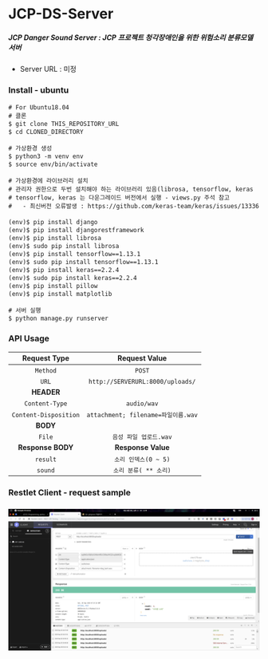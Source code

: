 # JCP-DS-Server

##### JCP Danger Sound Server : JCP 프로젝트 청각장애인을 위한 위험소리 분류모델 서버

- Server URL : 미정



### Install - ubuntu
```
# For Ubuntu18.04
# 클론
$ git clone THIS_REPOSITORY_URL
$ cd CLONED_DIRECTORY

# 가상환경 생성
$ python3 -m venv env
$ source env/bin/activate

# 가상환경에 라이브러리 설치
# 관리자 권한으로 두번 설치해야 하는 라이브러리 있음(librosa, tensorflow, keras
# tensorflow, keras 는 다운그레이드 버전에서 실행 - views.py 주석 참고
#   - 최신버전 오류발생 : https://github.com/keras-team/keras/issues/13336

(env)$ pip install django
(env)$ pip install djangorestframework
(env)$ pip install librosa
(env)$ sudo pip install librosa
(env)$ pip install tensorflow==1.13.1
(env)$ sudo pip install tensorflow==1.13.1
(env)$ pip install keras==2.2.4
(env)$ sudo pip install keras==2.2.4
(env)$ pip install pillow
(env)$ pip install matplotlib

# 서버 실행
$ python manage.py runserver
```





### API Usage

|     Request Type      |            Request Value            |
| :-------------------: | :---------------------------------: |
|       `Method`        |               `POST`                |
|         `URL`         |  `http://SERVERURL:8000/uploads/`   |
|      **HEADER**       |                                     |
|    `Content-Type`     |             `audio/wav`             |
| `Content-Disposition` | `attachment; filename=파일이름.wav` |
|       **BODY**        |                                     |
|        `File`         |       `음성 파일 업로드.wav`        |
|   **Response BODY**   |         **Response Value**          |
|       `result`        |        `소리 인덱스(0 ~ 5)`         |
|        `sound`        |        `소리 분류( ** 소리)`        |





### Restlet Client - request sample

### ![requestsample](./readme_request.png)